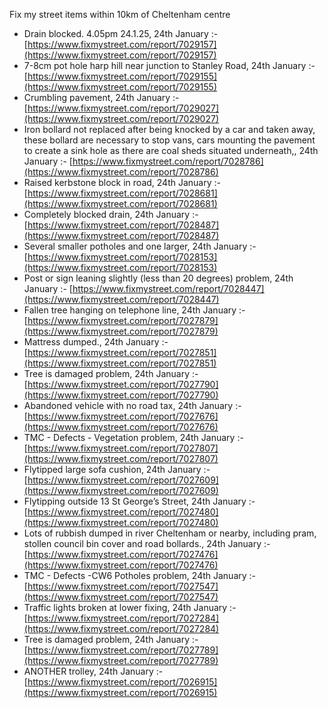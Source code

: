 Fix my street items within 10km of Cheltenham centre

<!-- fix_marker starts -->

- Drain blocked. 4.05pm 24.1.25, 24th January :- [https://www.fixmystreet.com/report/7029157](https://www.fixmystreet.com/report/7029157)
- 7-8cm pot hole harp hill near junction to Stanley Road, 24th January :- [https://www.fixmystreet.com/report/7029155](https://www.fixmystreet.com/report/7029155)
- Crumbling pavement, 24th January :- [https://www.fixmystreet.com/report/7029027](https://www.fixmystreet.com/report/7029027)
- Iron bollard not replaced after being knocked by a car and taken away, these bollard are necessary to stop vans, cars mounting the pavement to create a sink hole as there are coal sheds situated underneath,, 24th January :- [https://www.fixmystreet.com/report/7028786](https://www.fixmystreet.com/report/7028786)
- Raised kerbstone block in road, 24th January :- [https://www.fixmystreet.com/report/7028681](https://www.fixmystreet.com/report/7028681)
- Completely blocked drain, 24th January :- [https://www.fixmystreet.com/report/7028487](https://www.fixmystreet.com/report/7028487)
- Several smaller potholes and one larger, 24th January :- [https://www.fixmystreet.com/report/7028153](https://www.fixmystreet.com/report/7028153)
- Post or sign leaning slightly (less than 20 degrees) problem, 24th January :- [https://www.fixmystreet.com/report/7028447](https://www.fixmystreet.com/report/7028447)
- Fallen tree hanging on telephone line, 24th January :- [https://www.fixmystreet.com/report/7027879](https://www.fixmystreet.com/report/7027879)
- Mattress dumped., 24th January :- [https://www.fixmystreet.com/report/7027851](https://www.fixmystreet.com/report/7027851)
- Tree is damaged problem, 24th January :- [https://www.fixmystreet.com/report/7027790](https://www.fixmystreet.com/report/7027790)
- Abandoned vehicle with no road tax, 24th January :- [https://www.fixmystreet.com/report/7027676](https://www.fixmystreet.com/report/7027676)
- TMC - Defects - Vegetation problem, 24th January :- [https://www.fixmystreet.com/report/7027807](https://www.fixmystreet.com/report/7027807)
- Flytipped large sofa cushion, 24th January :- [https://www.fixmystreet.com/report/7027609](https://www.fixmystreet.com/report/7027609)
- Flytipping outside 13 St George’s Street, 24th January :- [https://www.fixmystreet.com/report/7027480](https://www.fixmystreet.com/report/7027480)
- Lots of rubbish dumped in river Cheltenham or nearby, including pram, stollen council bin cover and road bollards., 24th January :- [https://www.fixmystreet.com/report/7027476](https://www.fixmystreet.com/report/7027476)
- TMC - Defects -CW6 Potholes  problem, 24th January :- [https://www.fixmystreet.com/report/7027547](https://www.fixmystreet.com/report/7027547)
- Traffic lights broken at lower fixing, 24th January :- [https://www.fixmystreet.com/report/7027284](https://www.fixmystreet.com/report/7027284)
- Tree is damaged problem, 24th January :- [https://www.fixmystreet.com/report/7027789](https://www.fixmystreet.com/report/7027789)
- ANOTHER trolley, 24th January :- [https://www.fixmystreet.com/report/7026915](https://www.fixmystreet.com/report/7026915)

<!-- fix_marker ends -->